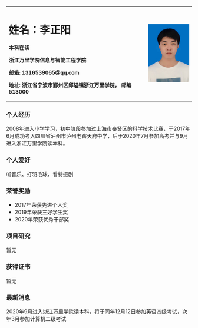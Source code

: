 <table border="0">
  <tr>
    <td width="75%">
      <h1>姓名：李正阳</h1>
      <p><b>本科在读</b></p>
      <p><b>浙江万里学院信息与智能工程学院</b></p>
      <p><b>邮箱: 1316539065@qq.com</b></p>
      <p><b>地址: 浙江省宁波市鄞州区邱隘镇浙江万里学院， 邮编513000</b></p>
    </td>
    <td width=" 25%" >
      <img src="/lzy.jpg" width="100%">
    </td>
  </tr>
</table>


### 个人经历
2008年进入小学学习，初中阶段参加过上海市奉贤区的科学技术比赛，于2017年6月成功考入四川省泸州市泸州老窖天府中学，后于2020年7月参加高考并与9月进入浙江万里学院读本科。

### 个人爱好
听音乐、打羽毛球、看特摄剧

### 荣誉奖励
- 2017年荣获先进个人奖
- 2019年荣获三好学生奖
- 2020年荣获优秀干部奖

### 项目研究
暂无

### 获得证书
暂无

### 最新消息
2020年9月进入浙江万里学院读本科，将于同年12月12日参加英语四级考试，次年3月参加计算机二级考试
